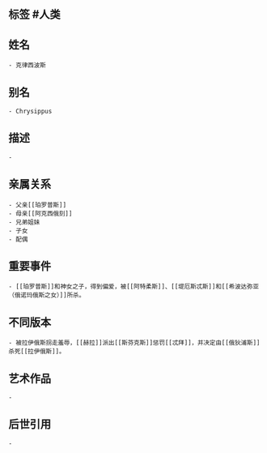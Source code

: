 ## 标签  #人类
## 姓名
	- 克律西波斯
## 别名
	- Chrysippus
## 描述
	-
## 亲属关系
	- 父亲[[珀罗普斯]]
	- 母亲[[阿克西俄刻]]
	- 兄弟姐妹
	- 子女
	- 配偶
## 重要事件
	- [[珀罗普斯]]和神女之子，得到偏爱，被[[阿特柔斯]]、[[堤厄斯忒斯]]和[[希波达弥亚（俄诺玛俄斯之女）]]所杀。
## 不同版本
	- 被拉伊俄斯拐走羞辱，[[赫拉]]派出[[斯芬克斯]]惩罚[[忒拜]]，并决定由[[俄狄浦斯]]杀死[[拉伊俄斯]]。
## 艺术作品
	-
## 后世引用
	-
